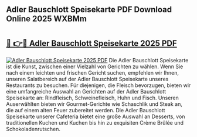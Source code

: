 ## Adler Bauschlott Speisekarte PDF Download Online 2025 WXBMm

# <h2><a href="http://gcebow9.nevu.top/?p=Adler+Bauschlott+Speisekarte">🔗 👉🔴 Adler Bauschlott Speisekarte 2025 PDF</a></h2>

[![Adler Bauschlott Speisekarte 2025 PDF](https://i.imgur.com/dBaPXMq.png)](http://gcebow9.nevu.top/?p=Adler+Bauschlott+Speisekarte)
Die Adler Bauschlott Speisekarte ist die Kunst, zwischen einer Vielzahl von Gerichten zu wählen. Wenn Sie nach einem leichten und frischen Gericht suchen, empfehlen wir Ihnen, unseren Salatbereich auf der Adler Bauschlott Speisekarte unseres Restaurants zu besuchen. Für diejenigen, die Fleisch bevorzugen, bieten wir eine umfangreiche Auswahl an Gerichten auf der Adler Bauschlott Speisekarte an: Rindfleisch, Schweinefleisch, Huhn und Fisch. Unseren Auserwählten bieten wir Gourmet-Gerichte wie Schaschlik und Steak an, die auf einem alten Feuer zubereitet werden. Die Adler Bauschlott Speisekarte unserer Cafeteria bietet eine große Auswahl an Desserts, von traditionellen Kuchen und Kuchen bis hin zu exquisiten Crème Brûlée und Schokoladenrutschen.
